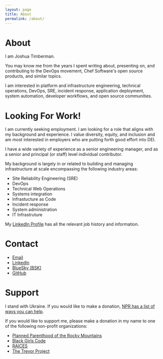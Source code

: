 ```yaml
---
layout: page
title: About
permalink: /about/
---
```


# About

I am Joshua Timberman.

You may know me from the years I spent writing about, presenting on, and contributing to the DevOps movement, Chef Software's open source products, and similar topics.

I am interested in platform and infrastructure engineering, technical operations, DevOps, SRE, incident response, application deployment, system automation, developer workflows, and open source communities.

# Looking For Work!

I am currently seeking employment. I am looking for a role that aligns with my background and experience. I value diversity, equity, and inclusion and am most interested in employers who are putting forth good effort into DEI.

I have a wide variety of experience as a senior engineering manager, and as a senior and principal (or staff) level individual contributor. 

My background is largely in or related to building and managing infrastructure at scale encompassing the following industry areas:

* Site Reliability Engineering (SRE)
* DevOps
* Technical Web Operations
* Systems integration
* Infrastucture as Code
* Incident response
* System administration
* IT Infrastruture

My [LinkedIn Profile](https://www.linkedin.com/in/jtimberman/) has all the relevant job history and information.

# Contact

* [Email](mailto:me@jtimberman.name)
* [LinkedIn](https://www.linkedin.com/in/jtimberman/)
* [BlueSky (BSK)](https://bsky.app/profile/jtimberman.bsky.social)
* [GitHub](https://github.com/jtimberman)

# Support

I stand with Ukraine. If you would like to make a donation, [NPR has a list of ways you can help](https://www.npr.org/2022/02/25/1082992947/ukraine-support-help).

If you would like to support me, please make a donation in my name to one of the following non-profit organizations:

* [Planned Parenthood of the Rocky Mountains](https://www.weareplannedparenthood.org/cOJVhOyrzkq4uBcxVekXFA2?sourceid=1000065&affiliateID=090210)
* [Black Girls Code](https://donorbox.org/support-black-girls-code)
* [RAICES](https://www.raicestexas.org/ways-to-give/donate/)
* [The Trevor Project](https://give.thetrevorproject.org/campaign/637912/donate)
